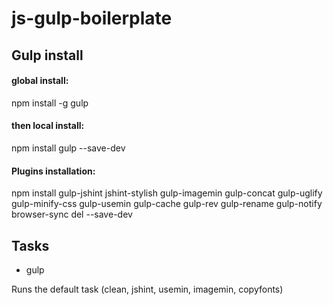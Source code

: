 # js-gulp-boilerplate

## Gulp install

#### global install:

npm install -g gulp

#### then local install:

npm install gulp --save-dev

#### Plugins installation:

npm install gulp-jshint jshint-stylish gulp-imagemin gulp-concat gulp-uglify gulp-minify-css gulp-usemin gulp-cache gulp-rev gulp-rename gulp-notify browser-sync del --save-dev


## Tasks

- gulp

Runs the default task (clean, jshint, usemin, imagemin, copyfonts)
